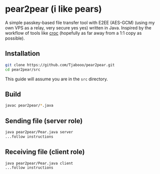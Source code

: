 # pear2pear (i like pears)

A simple passkey-based file transfer tool with E2EE (AES-GCM) (using my own VPS as a relay, very secure yes yes) written in Java. Inspired by the workflow of tools like [croc](https://github.com/schollz/croc) (hopefully as far away from a 1:1 copy as possible).

## Installation
```bash
git clone https://github.com/Tjabooo/pear2pear.git
cd pear2pear/src
```
This guide will assume you are in the `src` directory.

## Build
```bash
javac pear2pear/*.java
```

## Sending file (server role)
```bash
java pear2pear/Pear.java server
...follow instructions
```

## Receiving file (client role)
```bash
java pear2pear/Pear.java client
...follow instructions
```